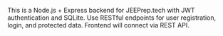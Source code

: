 <!-- Use this file to provide workspace-specific custom instructions to Copilot. For more details, visit https://code.visualstudio.com/docs/copilot/copilot-customization#_use-a-githubcopilotinstructionsmd-file -->

This is a Node.js + Express backend for JEEPrep.tech with JWT authentication and SQLite. Use RESTful endpoints for user registration, login, and protected data. Frontend will connect via REST API.
